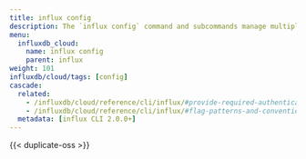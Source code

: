 ```yaml
---
title: influx config
description: The `influx config` command and subcommands manage multiple InfluxDB connection configurations.
menu:
  influxdb_cloud:
    name: influx config
    parent: influx
weight: 101
influxdb/cloud/tags: [config]
cascade:
  related:
    - /influxdb/cloud/reference/cli/influx/#provide-required-authentication-credentials, influx CLI—Provide required authentication credentials
    - /influxdb/cloud/reference/cli/influx/#flag-patterns-and-conventions, influx CLI—Flag patterns and conventions
  metadata: [influx CLI 2.0.0+]
---
```


{{< duplicate-oss >}}

